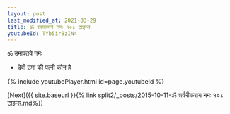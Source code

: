 ```yaml
---
layout: post
last_modified_at: 2021-03-29
title: ॐ सामात्मने नमः १०८ टाइम्स
youtubeId: TYb5ir8zIN4
---
```

 
 
 ॐ उमापतये नमः  
 
 -  देवी उमा की पत्नी कौन है 
 
  
 
  
 
 
 
 
 
 


{% include youtubePlayer.html id=page.youtubeId %}
 
[Next]({{ site.baseurl }}{% link  split2/_posts/2015-10-11-ॐ शर्वरीकराय नमः १०८ टाइम्स.md%})
 
